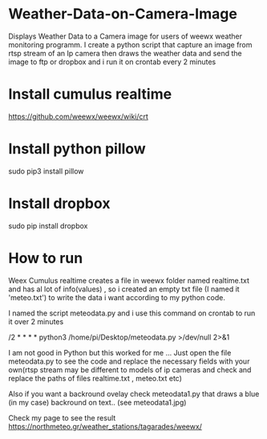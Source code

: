 # Weather-Data-on-Camera-Image
Displays Weather Data to a Camera image
for users of weewx weather monitoring programm. I create a python script that capture an image from rtsp stream of an Ip  camera then draws the weather data and send the image to ftp or dropbox and i run it on crontab every 2 minutes
# Install cumulus realtime 
https://github.com/weewx/weewx/wiki/crt
# Install python pillow
sudo pip3 install pillow
# Install dropbox 
sudo pip install dropbox
# How to run
Weex Cumulus realtime creates a file in weewx folder named realtime.txt and  has al lot of info(values) , so i created an empty txt file (I named it 'meteo.txt') to write the data i want according to my python code.

I named the script meteodata.py and i use this command on crontab to run it over 2 minutes

/2 * * * * python3 /home/pi/Desktop/meteodata.py >/dev/null 2>&1

I am not good in Python but this worked for me ... Just open the file meteodata.py to see the code and replace the necessary fields with your own(rtsp stream may be different to models of ip cameras and check and replace  the paths of files realtime.txt , meteo.txt etc)

Also if you want a backround ovelay check meteodata1.py that draws a blue (in my case) backround on text.. (see meteodata1.jpg)

Check my page to see the result https://northmeteo.gr/weather_stations/tagarades/weewx/
